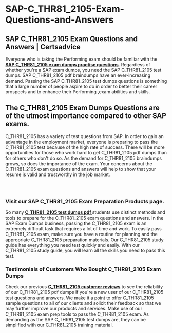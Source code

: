 # SAP-C_THR81_2105-Exam-Questions-and-Answers
<h2><strong>SAP C_THR81_2105 Exam Questions and Answers | Certsadvice</strong></h2> <p>Everyone who is taking the Performing exam should be familiar with the <a href="http://www.certsadvice.com/sap/c_thr81_2105-practice-questions"><strong>SAP C_THR81_2105 exam dumps practise questions</strong></a>. Regardless of whether you&#39;re a SAP exam dumps, you need the SAP C_THR81_2105 test dumps. SAP C_THR81_2105 pdf braindumps have an ever-increasing demand. Passing the SAP C_THR81_2105 test dumps questions is something that a large number of people aspire to do in order to better their career prospects and to enhance their Performing ,exam abilities and skills.</p> <h2><strong>The C_THR81_2105 Exam Dumps Questions are of the utmost importance compared to other SAP exams.</strong></h2> <p>C_THR81_2105 has a variety of test questions from SAP. In order to gain an advantage in the employment market, everyone is preparing to pass the C_THR81_2105 test because of the high rate of success. There will be more opportunities for those who work hard to get C_THR81_2105 pdf dumps than for others who don&#39;t do so. As the demand for C_THR81_2105 braindumps grows, so does the importance of the exam. Your concerns about the C_THR81_2105 exam questions and answers will help to show that your resume is valid and trustworthy in the job market.</p> <p><a href="http://www.certsadvice.com/sap/c_thr81_2105-practice-questions" style="display: block; padding: 1em 0; text-align: center; "><img alt="" src="https://1.bp.blogspot.com/-RUOr8Wn-CRk/YUYAxC8kcHI/AAAAAAAAAnw/F7BbdI3tw8QDj5z8iX0vQAioQzKiUxduwCLcBGAsYHQ/s0/unnamed.jpg" /></a></p> <h3><strong>Visit our SAP C_THR81_2105 Exam Preparation Products page.</strong></h3> <p>So many <a href="http://www.certsadvice.com/sap/c_thr81_2105-practice-questions"><strong>C_THR81_2105 test dumps pdf </strong></a>students use distinct methods and tools to prepare for the C_THR81_2105 exam questions and answers. In the SAP Exam Dumps business, passing the C_THR81_2105 exam is an extremely difficult task that requires a lot of time and work. To easily pass C_THR81_2105 exam, make sure you have a routine for planning and the appropriate C_THR81_2105 preparation materials. Our C_THR81_2105 study guide has everything you need test quickly and easily. With our C_THR81_2105 study guide, you will learn all the skills you need to pass this test.</p> <h3><strong>Testimonials of Customers Who Bought C_THR81_2105 Exam Dumps</strong></h3> <p>Check our previous <a href="http://www.certsadvice.com/sap/c_thr81_2105-practice-questions"><strong>C_THR81_2105 customer reviews</strong></a> to see the reliability of our C_THR81_2105 pdf dumps if you&#39;re a new user of our C_THR81_2105 test questions and answers. We make it a point to offer C_THR81_2105 sample questions to all of our clients and solicit their feedback so that we may further improve our products and services. Make use of our C_THR81_2105 exam prep tools to pass the C_THR81_2105 exam. As demanding as the SAP C_THR81_2105 test dumps are, they can be simplified with our C_THR81_2105 training material.</p>

